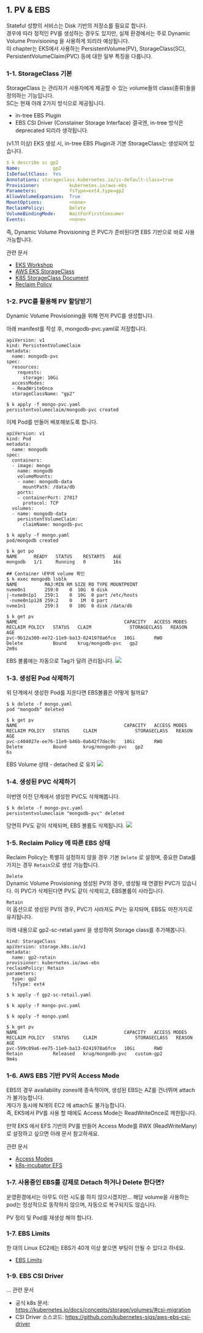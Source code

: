 ## 1. PV & EBS
Stateful 성향의 서비스는 Disk 기반의 저장소를 필요로 합니다. <br>
경우에 따라 정적인 PV를 생성하는 경우도 있지만, 실제 환경에서는 주로 Dynamic Volume Provisioning 을 사용하게 되리라 예상됩니다. <br> 
이 chapter는 EKS에서 사용하는 PersistentVolume(PV), StorageClass(SC), PersistentVolumeClaim(PVC) 등에 대한 일부 특징을 다룹니다.

### 1-1. StorageClass 기본
StorageClass 는 관리자가 사용자에게 제공할 수 있는 volume들의 class(종류)들을 정의하는 기능입니다.<br>
SC는 현재 아래 2가지 방식으로 제공됩니다.
* in-tree EBS Plugin 
* EBS CSI Driver (Constainer Storage Interface)
결국엔, in-tree 방식은 deprecated 되리라 생각됩니다.

(v1.11 이상) EKS 생성 시, in-tree EBS Plugin과 기본 StorageClass는 생성되어 있습니다.
```yaml
$ k describe sc gp2
Name:            gp2
IsDefaultClass:  Yes
Annotations: storageclass.kubernetes.io/is-default-class=true
Provisioner:           kubernetes.io/aws-ebs
Parameters:            fsType=ext4,type=gp2
AllowVolumeExpansion:  True
MountOptions:          <none>
ReclaimPolicy:         Delete
VolumeBindingMode:     WaitForFirstConsumer
Events:                <none>
```

즉, Dynamic Volume Provisioning 은 PVC가 준비된다면 EBS 기반으로 바로 사용 가능합니다.

관련 문서
* [EKS Workshop](https://eksworkshop.com/statefulset/storageclass/)
* [AWS EKS StorageClass](https://docs.aws.amazon.com/en_pv/eks/latest/userguide/storage-classes.html)
* [K8S StorageClass Document](https://kubernetes.io/docs/concepts/storage/storage-classes/)
* [Reclaim Policy](https://kubernetes.io/docs/tasks/administer-cluster/change-pv-reclaim-policy/#why-change-reclaim-policy-of-a-persistentvolume)


### 1-2. PVC를 활용해 PV 할당받기
Dynamic Volume Provisioning을 위해 먼저 PVC를 생성합니다. <br>

아래 manifest를 작성 후, mongodb-pvc.yaml로 저장합니다.
```
apiVersion: v1
kind: PersistentVolumeClaim
metadata:
  name: mongodb-pvc
spec:
  resources:
    requests:
      storage: 10Gi
  accessModes:
  - ReadWriteOnce
  storageClassName: "gp2"
```
```
$ k apply -f mongo-pvc.yaml
persistentvolumeclaim/mongodb-pvc created
```

이제 Pod를 만들어 배포해보도록 합니다.
```
apiVersion: v1
kind: Pod
metadata:
  name: mongodb
spec:
  containers:
  - image: mongo
    name: mongodb
    volumeMounts:
    - name: mongodb-data
      mountPath: /data/db
    ports:
    - containerPort: 27017
      protocol: TCP
  volumes:
  - name: mongodb-data
    persistentVolumeClaim:
      claimName: mongodb-pvc
```
```
$ k apply -f mongo.yaml
pod/mongodb created

$ k get po
NAME      READY   STATUS    RESTARTS   AGE
mongodb   1/1     Running   0          16s

## Container 내부에 volume 확인
$ k exec mongodb lsblk
NAME          MAJ:MIN RM SIZE RO TYPE MOUNTPOINT
nvme0n1       259:0    0  10G  0 disk
|-nvme0n1p1   259:1    0  10G  0 part /etc/hosts
`-nvme0n1p128 259:2    0   1M  0 part
nvme1n1       259:3    0  10G  0 disk /data/db

$ k get pv
NAME                                       CAPACITY   ACCESS MODES   RECLAIM POLICY   STATUS   CLAIM              STORAGECLASS   REASON   AGE
pvc-9b12a300-ee72-11e9-ba13-0241978a6fce   10Gi       RWO            Delete           Bound    krug/mongodb-pvc   gp2                     2m9s
```

EBS 볼륨에는 자동으로 Tag가 달려 관리됩니다.
![](../../images/ebs-pv.png)

### 1-3. 생성된 Pod 삭제하기
위 단계에서 생성한 Pod를 지운다면 EBS볼륨은 어떻게 될까요?
```
$ k delete -f mongo.yaml
pod "mongodb" deleted

$ k get pv
NAME                                       CAPACITY   ACCESS MODES   RECLAIM POLICY   STATUS     CLAIM              STORAGECLASS   REASON   AGE
pvc-c404027e-ee76-11e9-b46b-0a642f7dec9c   10Gi       RWO            Delete           Bound      krug/mongodb-pvc   gp2                     6s
```
EBS Volume 상태 - detached 로 유지
![](../../images/ebs-detached.png)


### 1-4. 생성된 PVC 삭제하기
이번엔 이전 단계에서 생성한 PVC도 삭제해봅니다.
```
$ k delete -f mongo-pvc.yaml
persistentvolumeclaim "mongodb-pvc" deleted
```
당연히 PV도 같이 삭제되며, EBS 볼륨도 삭제됩니다.
![](../../images/no-ebs.png)

### 1-5. Reclaim Policy 에 따른 EBS 상태
Reclaim Policy는 특별히 설정하지 않을 경우 기본 `Delete` 로 설정며, 중요한 Data를 가지는 경우 `Retain`으로 생성 가능합니다. <br>

`Delete`<br>
Dynamic Volume Provisioning 생성된 PV의 경우, 생성될 때 연결된 PVC가 있습니다. 이 PVC가 삭제된다면 PV도 같이 삭제되고, EBS볼륨이 사라집니다.

`Retain`<br>
이 옵션으로 생성된 PV의 경우, PVC가 사라져도 PV는 유지되며, EBS도 마찬가지로 유지됩니다.

아래 내용으로 gp2-sc-retail.yaml 을 생성하여 Storage class를 추가해봅니다.
```
kind: StorageClass
apiVersion: storage.k8s.io/v1
metadata:
  name: gp2-retain
provisioner: kubernetes.io/aws-ebs
reclaimPolicy: Retain
parameters:
  type: gp2
  fsType: ext4
```
```
$ k apply -f gp2-sc-retail.yaml

$ k apply -f mongo-pvc.yaml

$ k apply -f mongo.yaml
```
```
$ k get pv
NAME                                       CAPACITY   ACCESS MODES   RECLAIM POLICY   STATUS     CLAIM              STORAGECLASS   REASON   AGE
pvc-599c09a6-ee75-11e9-ba13-0241978a6fce   10Gi       RWO            Retain           Released   krug/mongodb-pvc   custom-gp2              9m4s
```

### 1-6. AWS EBS 기반 PV의 Access Mode
EBS의 경우 availability zones에 종속적이며, 생성된 EBS는 AZ를 건너뛰며 attach가 불가능합니다. <br>
게다가 동시에 N개의 EC2 에 attach도 불가능합니다.<br>
즉, EKS에서 PV를 사용 할 때에도 Access Mode는 ReadWriteOnce로 제한됩니다.

만약 EKS 에서 EFS 기반의 PV를 만들어 Access Mode를 RWX (ReadWriteMany) 로 설정하고 싶으면 아래 문서 참고하세요.

관련 문서
* [Access Modes](https://kubernetes.io/docs/concepts/storage/persistent-volumes/#access-modes)
* [k8s-incubator EFS](https://github.com/kubernetes-incubator/external-storage/tree/master/aws/efs)

### 1-7. 사용중인 EBS를 강제로 Detach 하거나 Delete 한다면?
운영환경에서는 아무도 이런 시도를 하지 않으시겠지만... 해당 volume을 사용하는 pod는 정상적으로 동작하지 않으며, 자동으로 복구되지도 않습니다. 

PV 정리 및 Pod를 재생성 해야 합니다.

### 1-7. EBS Limits
한 대의 Linux EC2에는 EBS가 40개 이상 붙으면 부팅이 안될 수 있다고 하네요.
- [EBS Limits](https://docs.aws.amazon.com/ko_kr/AWSEC2/latest/UserGuide/volume_limits.html)

### 1-9. EBS CSI Driver
...
관련 문서
* 공식 k8s 문서: https://kubernetes.io/docs/concepts/storage/volumes/#csi-migration
* CSI Driver 소스코드: https://github.com/kubernetes-sigs/aws-ebs-csi-driver